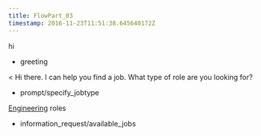 ```yaml
---
title: FlowPart_03
timestamp: 2016-11-23T11:51:38.645640172Z
---
```


hi
* greeting

< Hi there. I can help you find a job. What type of role are you looking for?
* prompt/specify_jobtype

[Engineering](jobrole) roles
* information_request/available_jobs

